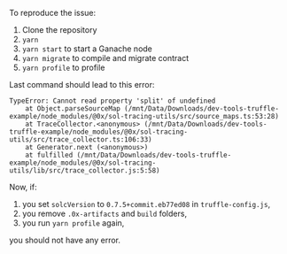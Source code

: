 To reproduce the issue:

1. Clone the repository
2. `yarn`
3. `yarn start` to start a Ganache node
4. `yarn migrate` to compile and migrate contract
5. `yarn profile` to profile

Last command should lead to this error:

```
TypeError: Cannot read property 'split' of undefined
    at Object.parseSourceMap (/mnt/Data/Downloads/dev-tools-truffle-example/node_modules/@0x/sol-tracing-utils/src/source_maps.ts:53:28)
    at TraceCollector.<anonymous> (/mnt/Data/Downloads/dev-tools-truffle-example/node_modules/@0x/sol-tracing-utils/src/trace_collector.ts:106:33)
    at Generator.next (<anonymous>)
    at fulfilled (/mnt/Data/Downloads/dev-tools-truffle-example/node_modules/@0x/sol-tracing-utils/lib/src/trace_collector.js:5:58)
```

Now, if:

1. you set `solcVersion` to `0.7.5+commit.eb77ed08` in `truffle-config.js`,
2. you remove `.0x-artifacts` and `build` folders,
3. you run `yarn profile` again,

you should not have any error.
